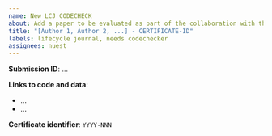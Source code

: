 ```yaml
---
name: New LCJ CODECHECK
about: Add a paper to be evaluated as part of the collaboration with the Lifecycle Journal
title: "[Author 1, Author 2, ...] - CERTIFICATE-ID"
labels: lifecycle journal, needs codechecker
assignees: nuest
---
```


**Submission ID**: ...

**Links to code and data**:

- ...
- ...

**Certificate identifier**: `YYYY-NNN` <!-- will be assigned by a CODECHECK editor -->
